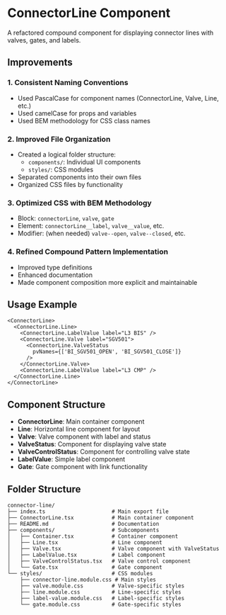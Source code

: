 # ConnectorLine Component

A refactored compound component for displaying connector lines with valves, gates, and labels.

## Improvements

### 1. Consistent Naming Conventions

- Used PascalCase for component names (ConnectorLine, Valve, Line, etc.)
- Used camelCase for props and variables
- Used BEM methodology for CSS class names

### 2. Improved File Organization

- Created a logical folder structure:
  - `components/`: Individual UI components
  - `styles/`: CSS modules
- Separated components into their own files
- Organized CSS files by functionality

### 3. Optimized CSS with BEM Methodology

- Block: `connectorLine`, `valve`, `gate`
- Element: `connectorLine__label`, `valve__value`, etc.
- Modifier: (when needed) `valve--open`, `valve--closed`, etc.

### 4. Refined Compound Pattern Implementation

- Improved type definitions
- Enhanced documentation
- Made component composition more explicit and maintainable

## Usage Example

```tsx
<ConnectorLine>
  <ConnectorLine.Line>
    <ConnectorLine.LabelValue label="L3 BIS" />
    <ConnectorLine.Valve label="SGV501">
      <ConnectorLine.ValveStatus
        pvNames={['BI_SGV501_OPEN', 'BI_SGV501_CLOSE']}
      />
    </ConnectorLine.Valve>
    <ConnectorLine.LabelValue label="L3 CMP" />
  </ConnectorLine.Line>
</ConnectorLine>
```

## Component Structure

- **ConnectorLine**: Main container component
- **Line**: Horizontal line component for layout
- **Valve**: Valve component with label and status
- **ValveStatus**: Component for displaying valve state
- **ValveControlStatus**: Component for controlling valve state
- **LabelValue**: Simple label component
- **Gate**: Gate component with link functionality

## Folder Structure

```
connector-line/
├── index.ts                     # Main export file
├── ConnectorLine.tsx            # Main container component
├── README.md                    # Documentation
├── components/                  # Subcomponents
│   ├── Container.tsx            # Container component
│   ├── Line.tsx                 # Line component
│   ├── Valve.tsx                # Valve component with ValveStatus
│   ├── LabelValue.tsx           # Label component
│   ├── ValveControlStatus.tsx   # Valve control component
│   └── Gate.tsx                 # Gate component
└── styles/                      # CSS modules
    ├── connector-line.module.css # Main styles
    ├── valve.module.css         # Valve-specific styles
    ├── line.module.css          # Line-specific styles
    ├── label-value.module.css   # Label-specific styles
    └── gate.module.css          # Gate-specific styles
```
